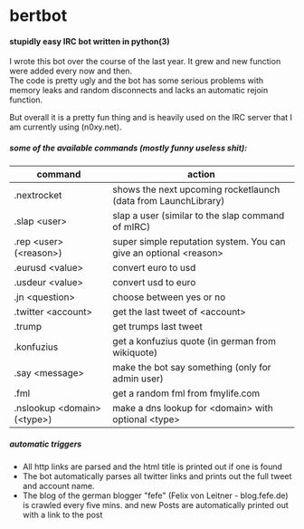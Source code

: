 # bertbot

#### stupidly easy IRC bot written in python(3)
I wrote this bot over the course of the last year. It grew and new function were added every now and then.<br>
The code is pretty ugly and the bot has some serious problems with memory leaks and random disconnects and lacks an automatic rejoin function.

But overall it is a pretty fun thing and is heavily used on the IRC server that I am currently using (n0xy.net).

##### some of the available commands (mostly funny useless shit):
|command|action|
|-----|-----|
|.nextrocket|shows the next upcoming rocketlaunch (data from LaunchLibrary)|
|.slap \<user\>|slap a user (similar to the slap command of mIRC)|
|.rep \<user\> (\<reason\>)|super simple reputation system. You can give an optional \<reason\>|
|.eurusd \<value\>|convert euro to usd|
|.usdeur \<value\>|convert usd to euro|
|.jn \<question\>|choose between yes or no|
|.twitter \<account\>|get the last tweet of \<account\>|
|.trump|get trumps last tweet|
|.konfuzius|get a konfuzius quote (in german from wikiquote)|
|.say \<message\>|make the bot say something (only for admin user)|
|.fml|get a random fml from fmylife.com|
|.nslookup \<domain\> (\<type\>)|make a dns lookup for \<domain\> with optional \<type\>|

##### automatic triggers
- All http links are parsed and the html title is printed out if one is found
- The bot automatically parses all twitter links and prints out the full tweet and account name.
- The blog of the german blogger "fefe" (Felix von Leitner - blog.fefe.de) is crawled every five mins. and new Posts are automatically printed out with a link to the post

